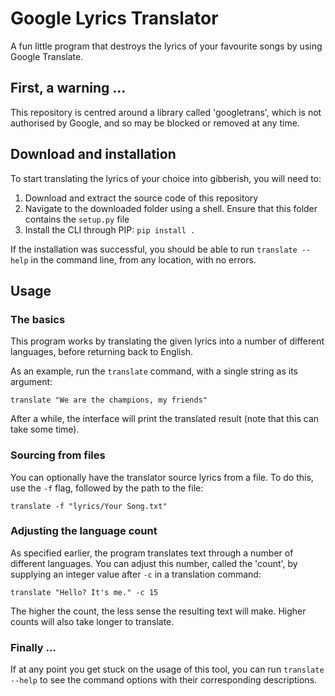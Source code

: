 # Google Lyrics Translator

A fun little program that destroys the lyrics of your favourite songs by using Google Translate.

## First, a warning …

This repository is centred around a library called 'googletrans', which is not authorised by Google, and so may be blocked or removed at any time.

## Download and installation

To start translating the lyrics of your choice into gibberish, you will need to:

1. Download and extract the source code of this repository
2. Navigate to the downloaded folder using a shell. Ensure that this folder contains the ```setup.py``` file
3. Install the CLI through PIP: ```pip install .```

If the installation was successful, you should be able to run ```translate --help``` in the command line, from any location, with no errors.

## Usage

### The basics

This program works by translating the given lyrics into a number of different languages, before returning back to English.

As an example, run the ```translate``` command, with a single string as its argument:

```translate "We are the champions, my friends"```

After a while, the interface will print the translated result (note that this can take some time).

### Sourcing from files

You can optionally have the translator source lyrics from a file. To do this, use the ```-f``` flag, followed by the path to the file:

```translate -f "lyrics/Your Song.txt"```

### Adjusting the language count

As specified earlier, the program translates text through a number of different languages. You can adjust this number, called the 'count', by supplying an integer value after ```-c``` in a translation command:

```translate "Hello? It's me." -c 15```

The higher the count, the less sense the resulting text will make. Higher counts will also take longer to translate.

### Finally …

If at any point you get stuck on the usage of this tool, you can run ```translate --help``` to see the command options with their corresponding descriptions.
